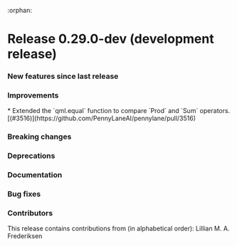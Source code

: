 :orphan:

 # Release 0.29.0-dev (development release)

 <h3>New features since last release</h3>

 <h3>Improvements</h3>
* Extended the `qml.equal` function to compare `Prod` and `Sum` operators.
  [(#3516)](https://github.com/PennyLaneAI/pennylane/pull/3516)

 <h3>Breaking changes</h3>

 <h3>Deprecations</h3>

 <h3>Documentation</h3>

 <h3>Bug fixes</h3>

 <h3>Contributors</h3>

 This release contains contributions from (in alphabetical order):
 Lillian M. A. Frederiksen
